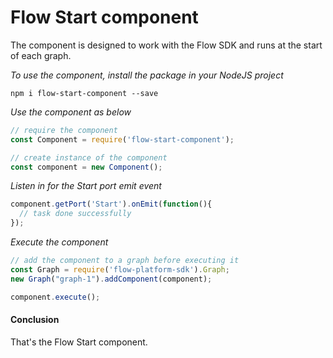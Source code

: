 # Flow Start component
The component is designed to work with the Flow SDK and runs at the start of each graph.

*To use the component, install the package in your NodeJS project*

```
npm i flow-start-component --save
```

*Use the component as below*

```javascript
// require the component
const Component = require('flow-start-component');

// create instance of the component
const component = new Component();
```

*Listen in for the Start port emit event*
```javascript
component.getPort('Start').onEmit(function(){
  // task done successfully
});
```

*Execute the component*
```javascript
// add the component to a graph before executing it
const Graph = require('flow-platform-sdk').Graph;
new Graph("graph-1").addComponent(component);

component.execute();
```

#### Conclusion

That's the Flow Start component.